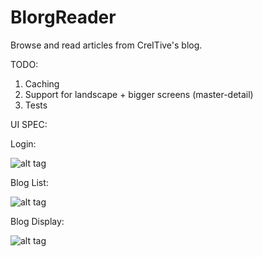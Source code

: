 # BlorgReader
Browse and read articles from CreITive's blog.


TODO: 
1. Caching
2. Support for landscape + bigger screens (master-detail)
3. Tests




UI SPEC:

Login: 

![alt tag](https://user-images.githubusercontent.com/7659785/33517487-714f3dde-d785-11e7-9823-0f34304eca3a.jpg)


Blog List: 

![alt tag](https://user-images.githubusercontent.com/7659785/33517486-712f1c66-d785-11e7-897b-9f9095f175b6.jpg)


Blog Display: 

![alt tag](https://user-images.githubusercontent.com/7659785/33517489-716ccda4-d785-11e7-81ac-06b93c8c2c58.jpg)